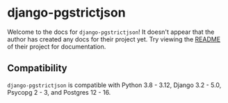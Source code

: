 # django-pgstrictjson

Welcome to the docs for `django-pgstrictjson`! It doesn't appear that the author has created any docs for their project yet. Try viewing the [README](https://github.com/Opus10/django-pgstrictjson) of their project for documentation.

## Compatibility

`django-pgstrictjson` is compatible with Python 3.8 - 3.12, Django 3.2 - 5.0, Psycopg 2 - 3, and Postgres 12 - 16.
